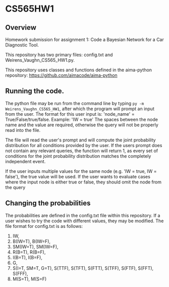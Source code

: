 # CS565HW1

## Overview
Homework submission for assignment 1: Code a Bayesian Network for a Car Diagnostic Tool.

This repository has two primary files: config.txt and Weirens_Vaughn_CS565_HW1.py.

This repository uses classes and functions defined in the aima-python repository: https://github.com/aimacode/aima-python


## Running the code.

The python file may be run from the command line by typing `py -m Weirens_Vaughn_CS565_HW1`, after which the program will prompt an input from the user.
The format for this user input is: 'node_name' = True/False/true/false.
Example: 'IW = true'
The spaces between the node name and the value are required, otherwise the query will not be properly read into the file.

The file will read the user's prompt and will compute the joint probability distribution for all conditions provided by the user. If the users prompt does not contain any relevant queries, the function will return 1, as every set of conditions for the joint probability distribution matches the completely independent event.

If the user inputs multiple values for the same node (e.g. 'IW = true, IW = false'), the true value will be used. If the user wants to evaluate cases where the input node is either true or false, they should omit the node from the query

## Changing the probabilities
The probabilities are defined in the config.txt file within this repository. If a user wishes to try the code with different values, they may be modified. The file format for config.txt is as follows:
1. IW,
2. B(IW=T), B(IW=F),
3. SM(IW=T), SM(IW=F),
4. R(B=T), R(B=F),
5. I(B=T), I(B=F),
6. G,
7. S(I=T, SM=T, G=T), S(TTF), S(TFT), S(FTT), S(TFF), S(FTF), S(FFT), S(FFF),
8. M(S=T), M(S=F)

